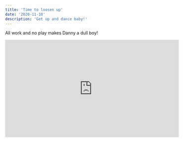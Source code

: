 ```yaml
---
title: 'Time to loosen up'
date: '2020-11-10'
description: 'Get up and dance baby!'
---
```


All work and no play makes Danny a dull boy!

<iframe width="560" height="315" src="https://www.youtube.com/embed/dQw4w9WgXcQ" frameborder="0" allow="accelerometer; autoplay; clipboard-write; encrypted-media; gyroscope; picture-in-picture" allowfullscreen></iframe>

